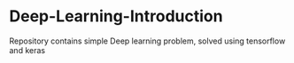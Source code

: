 # Deep-Learning-Introduction
Repository contains simple Deep learning problem, solved using tensorflow and keras  
